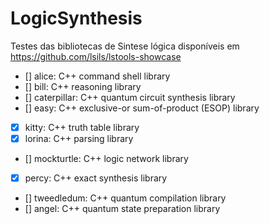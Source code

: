 # LogicSynthesis

Testes das bibliotecas de Sintese lógica disponíveis em https://github.com/lsils/lstools-showcase

- [] alice: C++ command shell library
- [] bill: C++ reasoning library
- [] caterpillar: C++ quantum circuit synthesis library
- [] easy: C++ exclusive-or sum-of-product (ESOP) library
- [x] kitty: C++ truth table library
- [x] lorina: C++ parsing library
- [] mockturtle: C++ logic network library
- [x] percy: C++ exact synthesis library
- [] tweedledum: C++ quantum compilation library
- [] angel: C++ quantum state preparation library
